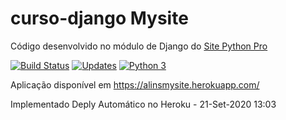 # curso-django Mysite
Código desenvolvido no módulo de Django do [Site Python Pro](www.python.pro.br)

[![Build Status](https://travis-ci.org/antoniolins/mysite.svg?branch=master)](https://travis-ci.org/antoniolins/mysite)
[![Updates](https://pyup.io/repos/github/antoniolins/mysite/shield.svg)](https://pyup.io/repos/github/antoniolins/mysite/)
[![Python 3](https://pyup.io/repos/github/antoniolins/mysite/python-3-shield.svg)](https://pyup.io/repos/github/antoniolins/mysite/)

Aplicação disponível em https://alinsmysite.herokuapp.com/

Implementado Deply Automático no Heroku - 21-Set-2020 13:03

